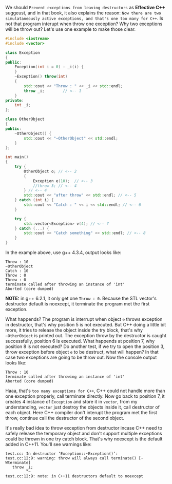 <!--
.. title: Throw exception in C++ destructor
.. slug: throw-exception-in-destructor
.. date: 2016-12-07
.. tags: 
.. category: 
.. link: 
.. description: 
.. type: text
-->



We should `Prevent exceptions from leaving destructors` as **Effective C++** suggeust, and in that book, it also explains the reason: `Now there are two simulataneously active exceptions, and that's one too many for C++`. Is not that program interupt when throw one exception? Why two exceptions will be throw out? Let's use one example to make those clear.


```cpp
#include <iostream>
#include <vector>

class Exception
{
public:
	Exception(int i = 0) : _i(i) {
	}
	~Exception() throw(int)
	{
		std::cout << "Throw : " << _i << std::endl;
		throw _i;        // <-- 1
	}
private:
	int _i;
};

class OtherObject
{
public:
	~OtherObject() {
		std::cout << "~OtherObject" << std::endl;
	}
};

int main()
{
	try {
		OtherObject o; // <-- 2
		{
			Exception e(10);  // <-- 3
			//throw 3; // <-- 4
		} // <-- 4
		std::cout << "after throw" << std::endl; // <-- 5
	} catch (int i) {
		std::cout << "Catch : " << i << std::endl; // <-- 6
	}

	try {
		std::vector<Exception> v(4); // <-- 7
	} catch (...) {
		std::cout << "Catch something" << std::endl; // <-- 8
	}
}
```

In the example above, use g++ 4.3.4, output looks like:

```
Throw : 10
~OtherObject
Catch : 10
Throw : 0
Throw : 0
terminate called after throwing an instance of 'int'
Aborted (core dumped)
```

**NOTE:** in g++ 6.2.1, it only get one `Throw : 0`. Because the STL vector's destructor default is noexcept, it terminate the program met the first exception.

What happends? The program is interrupt when object `e` throws exception in destructor, that's why position 5 is not executed.
But C++ doing a little bit more, it tries to release the object inside the try block, that's why `~OtherObject` is printed out.
The exception throw by the destructor is caught successfully, position 6 is executed.
What happends at position 7, why position 8 is not executed?
Do another test, if we try to open the position 3, throw exception before object `e` to be destruct, what will happen? In that case two exceptions are going to be throw out. Now the console output looks like:

```
Throw : 10
terminate called after throwing an instance of 'int'
Aborted (core dumped)
```

Haaa, that's `too many exceptions for C++`, C++ could not handle more than one exception properly, call terminate directly.
Now go back to position 7, it creates 4 instance of `Exception` and store it in `vector`, from my understanding, `vector` just destroy the objects inside it, call destructor of each object.
Here C++ compiler don't interupt the program met the first throw, continue call the destructor of the second object.

It's really bad idea to throw exception from destructor incase C++ need to safely release the temporary object and don't support multiple exceptions could be thrown in one try catch block.
That's why noexcept is the default added in C++11. You'll see warnings like:

```
test.cc: In destructor ‘Exception::~Exception()’:
test.cc:12:9: warning: throw will always call terminate() [-Wterminate]
   throw _i;
         ^~
test.cc:12:9: note: in C++11 destructors default to noexcept
```